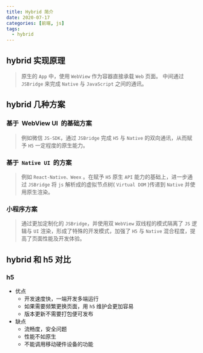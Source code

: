 ```yaml
---
title: Hybrid 简介
date: 2020-07-17
categories: [前端, js]
tags:
  - hybrid
---
```


## hybrid 实现原理

> 原生的 `App` 中，使用 `WebView` 作为容器直接承载 `Web` 页面。 中间通过 `JSBridge` 来完成 `Native` 与 `JavaScript` 之间的通讯。

## hybrid 几种方案

### 基于  WebView UI  的基础方案

> 例如微信 `JS-SDK`，通过 `JSBridge` 完成 `H5` 与 `Native` 的双向通讯，从而赋予 `H5` 一定程度的原生能力。

### 基于  `Native UI`  的方案

> 例如 `React-Native、Weex` 。在赋予 `H5` 原生 `API` 能力的基础上，进一步通过 `JSBridge` 将 `js` 解析成的虚拟节点树( `Virtual DOM` )传递到 `Native` 并使用原生渲染。

### 小程序方案

> 通过更加定制化的 `JSBridge`，并使用双 `WebView` 双线程的模式隔离了 `JS` 逻辑与 `UI` 渲染，形成了特殊的开发模式，加强了 `H5` 与 `Native` 混合程度，提高了页面性能及开发体验。

## hybrid 和 h5 对比

### h5

- 优点
  - 开发速度快，一端开发多端运行
  - 如果需要频繁更换页面，用 `h5` 维护会更加容易
  - 版本更新不需要打包便可发布
- 缺点
  - 流畅度，安全问题
  - 性能不如原生
  - 不能调用移动硬件设备的功能
